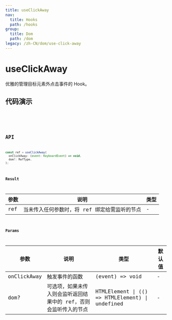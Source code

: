 ```yaml
---
title: useClickAway
nav:
  title: Hooks
  path: /hooks
group:
  title: Dom
  path: /dom
legacy: /zh-CN/dom/use-click-away
---
```


# useClickAway

优雅的管理目标元素外点击事件的 Hook。

## 代码演示

<code src="./demo/demo1.tsx" />

<code src="./demo/demo2.tsx" />

## API

```javascript
const ref = useClickAway(
  onClickAway: (event: KeyboardEvent) => void,
  dom?: RefType,
);
```

### Result

| 参数     | 说明                                     | 类型       |
|----------|------------------------------------------|------------|
| ref     | 当未传入任何参数时，将 ref 绑定给需监听的节点      | -        |

### Params

| 参数    | 说明                                         | 类型                   | 默认值 |
|---------|----------------------------------------------|------------------------|--------|
| onClickAway | 触发事件的函数  | (event) => void | -      |
| dom? | 可选项，如果未传入则会监听返回结果中的 ref，否则会监听传入的节点  | HTMLElement \| (() => HTMLElement) \| undefined | -      |
